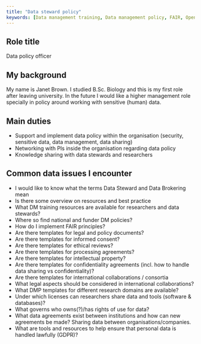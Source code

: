 ```yaml
---
title: "Data steward policy"
keywords: [Data management training, Data management policy, FAIR, Open data, GDPR, Informed consent, etc, <research domain>, Data license, Software license, Sensitive data, Confidentiality, Data rights, DMP, Data sharing, Life science data, International (research) collaboration]
---
```


## Role title

Data policy officer

## My background

My name is Janet Brown.  I studied B.Sc. Biology and this is my first role after leaving university.  In the future I would like a higher management role specially in policy around working with sensitive (human) data.

## Main duties

* Support and implement data policy within the organisation (security, sensitive data, data management, data sharing)
* Networking with PIs inside the organisation regarding data policy
* Knowledge sharing with data stewards and researchers

## Common data issues I encounter

* I would like to know what the terms Data Steward and Data Brokering mean
* Is there some overview on resources and best practice
* What DM training resources are available for researchers and data stewards?
* Where so find national and funder DM policies?
* How do I implement FAIR principles?
* Are there templates for legal and policy documents?
* Are there templates for informed consent?
* Are there templates for ethical reviews?
* Are there templates for processing agreements?
* Are there templates for intellectual property?
* Are there templates for confidentiality agreements (incl. how to handle data sharing vs confidentiality)?
* Are there templates for international collaborations / consortia
* What legal aspects should be considered in international collaborations?
* What DMP templates for different research domains are available?
* Under which licenses can researchers share data and tools (software & databases)?
* What governs who owns(?)/has rights of use for data?
* What data agreements exist between institutions and how can new agreements be made? Sharing data between organisations/companies.
* What are tools and resources to help ensure that personal data is handled lawfully (GDPR)?

